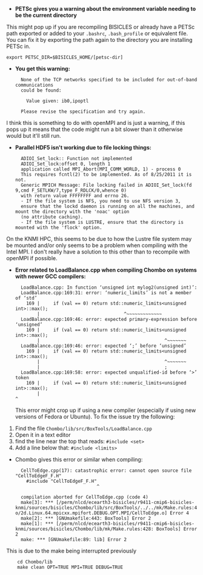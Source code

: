 * **PETSc gives you a warning about the environment variable needing to be the current directory**

This might pop up if you are recompiling BISICLES or already have a PETSc path exported or added to your `.bashrc`, `.bash_profile` or equivalent file. You can fix it by exporting the path again to the directory you are installing PETSc in. 

`export PETSC_DIR=$BISICLES_HOME/[petsc-dir]`

* **You get this warning:**

        None of the TCP networks specified to be included for out-of-band communications
        could be found:

          Value given: ib0,ipoptl

        Please revise the specification and try again.

I think this is something to do with openMPI and is just a warning, if this pops up it means that the code might run a bit slower than it otherwise would but it'll still run. 

* **Parallel HDF5 isn't working due to file locking things:**

        ADIOI_Set_lock:: Function not implemented
        ADIOI_Set_lock:offset 0, length 1
        application called MPI_Abort(MPI_COMM_WORLD, 1) - process 0
        This requires fcntl(2) to be implemented. As of 8/25/2011 it is not. 
        Generic MPICH Message: File locking failed in ADIOI_Set_lock(fd 9,cmd F_SETLKW/7,type F_RDLCK/0,whence 0) 
        with return value FFFFFFFF and errno 26.
        - If the file system is NFS, you need to use NFS version 3, 
        ensure that the lockd daemon is running on all the machines, and mount the directory with the 'noac' option 
        (no attribute caching).
        - If the file system is LUSTRE, ensure that the directory is mounted with the 'flock' option.

On the KNMI HPC, this seems to be due to how the Lustre file system may be mounted and/or only seems to be a problem when compiling with the Intel MPI. I don't really have a solution to this other than to recompile with openMPI if possible. 

* **Error related to LoadBalance.cpp when compiling Chombo on systems with newer GCC compilers:**

        LoadBalance.cpp: In function ‘unsigned int mylog2(unsigned int)’:
        LoadBalance.cpp:169:31: error: ‘numeric_limits’ is not a member of ‘std’
          169 |     if (val == 0) return std::numeric_limits<unsigned int>::max();
              |                               ^~~~~~~~~~~~~~
        LoadBalance.cpp:169:46: error: expected primary-expression before ‘unsigned’
          169 |     if (val == 0) return std::numeric_limits<unsigned int>::max();
              |                                              ^~~~~~~~
        LoadBalance.cpp:169:46: error: expected ‘;’ before ‘unsigned’
          169 |     if (val == 0) return std::numeric_limits<unsigned int>::max();
              |                                              ^~~~~~~~
              |                                              ;
        LoadBalance.cpp:169:58: error: expected unqualified-id before ‘>’ token
          169 |     if (val == 0) return std::numeric_limits<unsigned int>::max();
              |                                                          ^

  This error might crop up if using a new compiler (especially if using new versions of Fedora or Ubuntu). To fix the issue try the following:

1. Find the file `Chombo/lib/src/BoxTools/LoadBalance.cpp`
2. Open it in a text editor
3. find the line near the top that reads: 
`#include <set>`
4. Add a line below that: 
`#include <limits>`

* Chombo gives this error or similar when compiling:

        CellToEdge.cpp(17): catastrophic error: cannot open source file "CellToEdgeF_F.H"
          #include "CellToEdgeF_F.H"
                                    ^

        compilation aborted for CellToEdge.cpp (code 4)
        make[3]: *** [/perm/nlcd/ecearth3-bisicles/r9411-cmip6-bisicles-knmi/sources/bisicles/Chombo/lib/src/BoxTools/../../mk/Make.rules:474: o/2d.Linux.64.mpicxx.mpifort.DEBUG.OPT.MPI/CellToEdge.o] Error 4
        make[2]: *** [GNUmakefile:443: BoxTools] Error 2
        make[1]: *** [/perm/nlcd/ecearth3-bisicles/r9411-cmip6-bisicles-knmi/sources/bisicles/Chombo/lib/mk/Make.rules:428: BoxTools] Error 2
        make: *** [GNUmakefile:89: lib] Error 2

This is due to the make being interrupted previously

        cd Chombo/lib
        make clean OPT=TRUE MPI=TRUE DEBUG=TRUE

